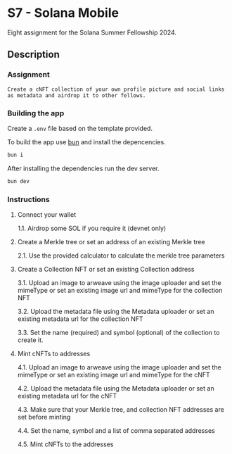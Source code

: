 # S7 - Solana Mobile

Eight assignment for the Solana Summer Fellowship 2024.

## Description

### Assignment

```
Create a cNFT collection of your own profile picture and social links as metadata and airdrop it to other fellows.
```

### Building the app

Create a `.env` file based on the template provided.

To build the app use [bun](https://bun.sh/) and install the depencencies.

```bash
bun i
```

After installing the dependencies run the dev server.

```bash
bun dev
```

### Instructions

1. Connect your wallet

   1.1. Airdrop some SOL if you require it (devnet only)

2. Create a Merkle tree or set an address of an existing Merkle tree

   2.1. Use the provided calculator to calculate the merkle tree parameters

3. Create a Collection NFT or set an existing Collection address

   3.1. Upload an image to arweave using the image uploader and set the mimeType or set an existing image url and mimeType for the collection NFT

   3.2. Upload the metadata file using the Metadata uploader or set an existing metadata url for the collection NFT

   3.3. Set the name (required) and symbol (optional) of the collection to create it.

4. Mint cNFTs to addresses

   4.1. Upload an image to arweave using the image uploader and set the mimeType or set an existing image url and mimeType for the cNFT

   4.2. Upload the metadata file using the Metadata uploader or set an existing metadata url for the cNFT

   4.3. Make sure that your Merkle tree, and collection NFT addresses are set before minting

   4.4. Set the name, symbol and a list of comma separated addresses

   4.5. Mint cNFTs to the addresses
